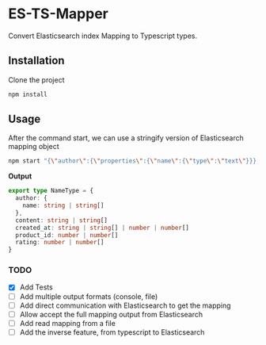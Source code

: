 # ES-TS-Mapper

Convert Elasticsearch index Mapping to Typescript types.

## Installation

Clone the project

```bash
npm install 
```

## Usage

After the command start, we can use a stringify version of Elasticsearch mapping object

```bash
npm start "{\"author\":{\"properties\":{\"name\":{\"type\":\"text\"}}},\"content\":{\"type\":\"text\"},\"created_at\":{\"type\":\"date\"},\"product_id\":{\"type\":\"integer\"},\"rating\":{\"type\":\"float\"}}" 
```

**Output**

```typescript
export type NameType = {
  author: {
    name: string | string[]
  },
  content: string | string[]
  created_at: string | string[] | number | number[]
  product_id: number | number[]
  rating: number | number[]
}
```

### TODO

- [x] Add Tests
- [ ] Add multiple output formats (console, file)
- [ ] Add direct communication with Elasticsearch to get the mapping
- [ ] Allow accept the full mapping output from Elasticsearch
- [ ] Add read mapping from a file
- [ ] Add the inverse feature, from typescript to Elasticsearch
